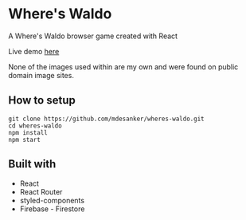 # Where's Waldo

A Where's Waldo browser game created with React

Live demo [here](https://mdesanker.github.io/wheres-waldo)

None of the images used within are my own and were found on public domain image sites.

## How to setup

```
git clone https://github.com/mdesanker/wheres-waldo.git
cd wheres-waldo
npm install
npm start
```

## Built with

- React
- React Router
- styled-components
- Firebase - Firestore
